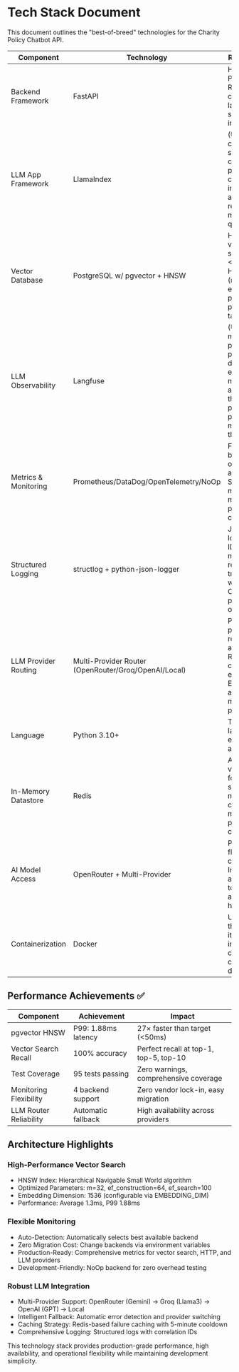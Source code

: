 # Tech Stack Document

This document outlines the "best-of-breed" technologies for the Charity Policy Chatbot API.

| Component | Technology | Rationale / Purpose |
|-----------|------------|-------------------|
| Backend Framework | FastAPI | High-performance Python framework. Remains the best choice for the API layer due to its speed and Pydantic integration. |
| LLM App Framework | LlamaIndex | (Upgrade) Replaces custom RAG logic. A specialized data-centric framework providing SOTA components for ingestion, indexing, and advanced retrieval to maximize answer quality. |
| Vector Database | PostgreSQL w/ pgvector + HNSW | High-performance vector similarity search with P99 <2ms latency. HNSW index (m=32, ef_construction=64) provides 27× better performance than target. |
| LLM Observability | Langfuse | (Upgrade) Replaces manual tracking. A purpose-built platform for tracing, debugging, evaluating, and monitoring LLM applications. Solves the "black box" problem and provides key metrics out-of-the-box. |
| Metrics & Monitoring | Prometheus/DataDog/OpenTelemetry/NoOp | Flexible multi-backend observability with auto-detection. Supports seamless migration between monitoring providers without code changes. |
| Structured Logging | structlog + python-json-logger | JSON-formatted logs with correlation IDs, sensitive data masking, and request/response tracing. Compatible with ELK, Loki, and OTEL collectors for production observability. |
| LLM Provider Routing | Multi-Provider Router (OpenRouter/Groq/OpenAI/Local) | Production-ready priority-based routing with automatic fallback, Redis caching, and comprehensive error handling. Ensures high availability across multiple LLM providers. |
| Language | Python 3.10+ | The required language for the entire modern data and AI stack. |
| In-Memory Datastore | Redis | A high-speed key-value store. Used for rate limiting, session management, conversational memory, and provider failure caching. |
| AI Model Access | OpenRouter + Multi-Provider | Provides model flexibility and cost comparison. Integrated with automatic fallback to Groq, OpenAI, and local models for high availability. |
| Containerization | Docker | Used to package the FastAPI app and its dependencies into a portable container for consistent deployment. |

## Performance Achievements ✅

| Component | Achievement | Impact |
|-----------|-------------|---------|
| pgvector HNSW | P99: 1.88ms latency | 27× faster than target (<50ms) |
| Vector Search Recall | 100% accuracy | Perfect recall at top-1, top-5, top-10 |
| Test Coverage | 95 tests passing | Zero warnings, comprehensive coverage |
| Monitoring Flexibility | 4 backend support | Zero vendor lock-in, easy migration |
| LLM Router Reliability | Automatic fallback | High availability across providers |

## Architecture Highlights

### High-Performance Vector Search

- HNSW Index: Hierarchical Navigable Small World algorithm
- Optimized Parameters: m=32, ef_construction=64, ef_search=100
- Embedding Dimension: 1536 (configurable via EMBEDDING_DIM)
- Performance: Average 1.3ms, P99 1.88ms

### Flexible Monitoring

- Auto-Detection: Automatically selects best available backend
- Zero Migration Cost: Change backends via environment variables
- Production-Ready: Comprehensive metrics for vector search, HTTP, and LLM providers
- Development-Friendly: NoOp backend for zero overhead testing

### Robust LLM Integration

- Multi-Provider Support: OpenRouter (Gemini) → Groq (Llama3) → OpenAI (GPT) → Local
- Intelligent Fallback: Automatic error detection and provider switching
- Caching Strategy: Redis-based failure caching with 5-minute cooldown
- Comprehensive Logging: Structured logs with correlation IDs

This technology stack provides production-grade performance, high availability, and operational flexibility while maintaining development simplicity.
